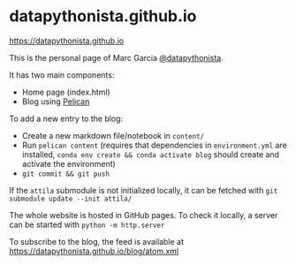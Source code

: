 # datapythonista.github.io

https://datapythonista.github.io

This is the personal page of Marc Garcia
[@datapythonista](https://datapythonista.github.io).

It has two main components:
- Home page (index.html)
- Blog using [Pelican](https://blog.getpelican.com/)

To add a new entry to the blog:
- Create a new markdown file/notebook in `content/`
- Run `pelican content` (requires that dependencies in `environment.yml` are
  installed, `conda env create && conda activate blog` should create and activate the environment)
- `git commit && git push`

If the `attila` submodule is not initialized locally, it can be fetched with
`git submodule update --init attila/`

The whole website is hosted in GitHub pages. To check it locally, a server can
be started with `python -m http.server`

To subscribe to the blog, the feed is available at https://datapythonista.github.io/blog/atom.xml
